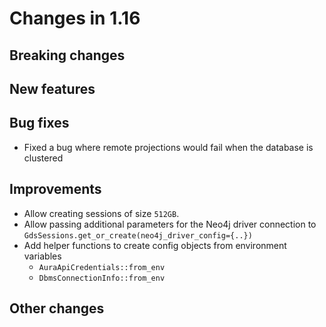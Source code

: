 # Changes in 1.16


## Breaking changes

## New features

## Bug fixes

* Fixed a bug where remote projections would fail when the database is clustered

## Improvements

* Allow creating sessions of size `512GB`.
* Allow passing additional parameters for the Neo4j driver connection to `GdsSessions.get_or_create(neo4j_driver_config={..})`
* Add helper functions to create config objects from environment variables
    * `AuraApiCredentials::from_env`
    * `DbmsConnectionInfo::from_env`


## Other changes
